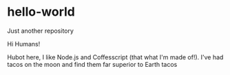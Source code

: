 # hello-world
Just another repository

Hi Humans!

Hubot here, I like Node.js and Coffesscript (that what I'm made of!).
I've had tacos on the moon and find them far superior to Earth tacos
